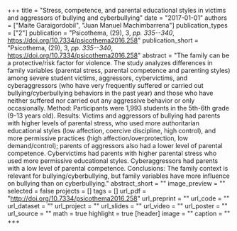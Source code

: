 +++
title = "Stress, competence, and parental educational styles in victims and aggressors of bullying and cyberbullying"
date = "2017-01-01"
authors = ["Maite Garaigordobil", "Juan Manuel Machimbarrena"]
publication_types = ["2"]
publication = "Psicothema, (29), 3, _pp. 335--340_, https://doi.org/10.7334/psicothema2016.258"
publication_short = "Psicothema, (29), 3, _pp. 335--340_, https://doi.org/10.7334/psicothema2016.258"
abstract = "The family can be a protective/risk factor for violence. The study analyzes differences in family variables (parental stress, parental competence and parenting styles) among severe student victims, aggressors, cybervictims, and cyberaggressors (who have very frequently suffered or carried out bullying/cyberbullying behaviors in the past year) and those who have neither suffered nor carried out any aggressive behavior or only occasionally. Method: Participants were 1,993 students in the 5th-6th grade (9-13 years old). Results: Victims and aggressors of bullying had parents with higher levels of parental stress, who used more authoritarian educational styles (low affection, coercive discipline, high control), and more permissive practices (high affection/overprotection, low demand/control); parents of aggressors also had a lower level of parental competence. Cybervictims had parents with higher parental stress who used more permissive educational styles. Cyberaggressors had parents with a low level of parental competence. Conclusions: The family context is relevant for bullying/cyberbullying, but family variables have more influence on bullying than on cyberbullying."
abstract_short = ""
image_preview = ""
selected = false
projects = []
tags = []
url_pdf = "http://doi.org/10.7334/psicothema2016.258"
url_preprint = ""
url_code = ""
url_dataset = ""
url_project = ""
url_slides = ""
url_video = ""
url_poster = ""
url_source = ""
math = true
highlight = true
[header]
image = ""
caption = ""
+++
